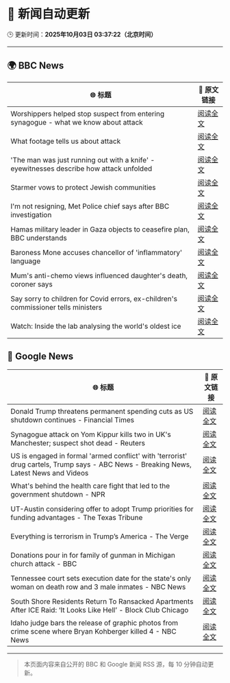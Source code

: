 # 🧠 新闻自动更新

🕒 更新时间：**2025年10月03日 03:37:22（北京时间）**

---

## 🌍 BBC News

| 🌐 标题 | 🔗 原文链接 |
|--------|-------------|
| Worshippers helped stop suspect from entering synagogue - what we know about attack | [阅读全文](https://www.bbc.com/news/articles/cd63p1djgd7o?at_medium=RSS&at_campaign=rss) |
| What footage tells us about attack | [阅读全文](https://www.bbc.com/news/videos/cy4jegwzedxo?at_medium=RSS&at_campaign=rss) |
| 'The man was just running out with a knife' - eyewitnesses describe how attack unfolded | [阅读全文](https://www.bbc.com/news/articles/cn0rp05ykx7o?at_medium=RSS&at_campaign=rss) |
| Starmer vows to protect Jewish communities | [阅读全文](https://www.bbc.com/news/articles/czrpxgk6x68o?at_medium=RSS&at_campaign=rss) |
| I'm not resigning, Met Police chief says after BBC investigation | [阅读全文](https://www.bbc.com/news/articles/c7017p581lro?at_medium=RSS&at_campaign=rss) |
| Hamas military leader in Gaza objects to ceasefire plan, BBC understands | [阅读全文](https://www.bbc.com/news/articles/c708v2q5r09o?at_medium=RSS&at_campaign=rss) |
| Baroness Mone accuses chancellor of 'inflammatory' language | [阅读全文](https://www.bbc.com/news/articles/cd9y5nkxpzlo?at_medium=RSS&at_campaign=rss) |
| Mum's anti-chemo views influenced daughter's death, coroner says | [阅读全文](https://www.bbc.com/news/articles/c77dmp3jjepo?at_medium=RSS&at_campaign=rss) |
| Say sorry to children for Covid errors, ex-children's commissioner tells ministers | [阅读全文](https://www.bbc.com/news/articles/c05928mlz56o?at_medium=RSS&at_campaign=rss) |
| Watch: Inside the lab analysing the world's oldest ice | [阅读全文](https://www.bbc.com/news/videos/cgl1pl8699ko?at_medium=RSS&at_campaign=rss) |

## 📰 Google News

| 🌐 标题 | 🔗 原文链接 |
|--------|-------------|
| Donald Trump threatens permanent spending cuts as US shutdown continues - Financial Times | [阅读全文](https://news.google.com/rss/articles/CBMicEFVX3lxTE81U1REUTJtOC1OU1k0NWRFdjFaLS00bjI0dDN3SHc3VWl1Uzh4UW1lSk5rVW5sWEhHMDM4emFQTEVId2lOMGI5Y1ZSOU5nbmo1TEhSbXk2RV9IVXgzUHliQkZ2TW9rQ1FDYUNWSUYwYjk?oc=5) |
| Synagogue attack on Yom Kippur kills two in UK's Manchester; suspect shot dead - Reuters | [阅读全文](https://news.google.com/rss/articles/CBMiogFBVV95cUxNZjZ1XzZnS3JBUHNsOFZfdVV3MHYyRlpNWjRBMlFOWXVFRk1vOFZnNEM1N2tyYmpselhYcDNieXU1Z1EtRHlPSkNMSGFWbFUxdzdBY2tMWkVDZUw4b1liQWJ4endsUjViOHlqZmVMLXRGclZnT2ZaUVpXaExzVXFpeHBfXzg2Q3VFSWQ5TW1OUzNwNVE3Q1dmNU12b2c2QnVkdnc?oc=5) |
| US is engaged in formal 'armed conflict' with 'terrorist' drug cartels, Trump says - ABC News - Breaking News, Latest News and Videos | [阅读全文](https://news.google.com/rss/articles/CBMiqgFBVV95cUxPUThtcmw5d1dxM1RreFRjUWhfRmtWT2NrUjVlSEhJb05paXVpeVAtcXhMdFFzbVpiNUxQcGR3QWFULVpnd2p3VnVpbGVVWUNIWGM5YVVxQ0pkQXVQdlo0NTVlcVpyRlVjTDdfNTBqT2xCdTd1eWotNmsyVVZFUDRaTjlsS1Q0MFZRMnVwV0V2c0dJZnA5RzJmOHBDa0JMb2lRVFoyVjFqVEhmQdIBrwFBVV95cUxOckRfQnZHdTRzVTVSSEdKYXJuOWlaWU00WHZlZVM3dzJFUi1wcUM5STh6YVRnaVM0bmRNbk82by1mOE9iV0ZiamZjeXdMUG1LVGxTSVpSb0FFODJyNHQ4VEprNWd6Unc3Z2pMUzIwV0oyUFhxVUdkSFprMkYxSkktUVdlWnRVLU1OcmphMFhpS253TV9nMy1FVGpoUXJRRWppRzBLWGhiTGoxNWxoeGRV?oc=5) |
| What's behind the health care fight that led to the government shutdown - NPR | [阅读全文](https://news.google.com/rss/articles/CBMikAFBVV95cUxPRkh1Yy1hSWQ2SmRlM2lrdlRReFRaR3NzcU45Y1E5Y1NDcC1XZlp0a3F4bVMxQ05hdTRLZlYzSTlVdWg4cDRRc2lPckFsaEFlWFdpTTBJcUtobGtkUV9DLTJ5U1FjR3BvZk9lWUF5dW5PbWtiODNsdlBjOG9XRzRCcWNXVkRWQ0xEZ2k5UnBDNzA?oc=5) |
| UT-Austin considering offer to adopt Trump priorities for funding advantages - The Texas Tribune | [阅读全文](https://news.google.com/rss/articles/CBMimAFBVV95cUxPajdMM0NpVkQ3UWN2WFgwdjdEWTRHb2NxeG5qM0VZbmNxbG04U011d21yR2JVZVhDMHFUckQ3aWQ1RDUtTmszbDk4OUFtVUN1ZFpIUHZDcFNFU2t2Q3hJallpRTlpRXYtOGlyTjlpU2NhaGhFQlo0Q2w4WGZtQTRrTkVsSXJVaWM4cnZHOWdFSDNTS0hXd013eA?oc=5) |
| Everything is terrorism in Trump’s America - The Verge | [阅读全文](https://news.google.com/rss/articles/CBMieEFVX3lxTE55REFyU0RGTDlqQzdEdU5yNVJkNDFaZkR2Y3czaC1IQ1AyWVV4QWpjQk94c0NhWno3S2Jqc24wdjNYVnotbUpSbl84WUZ1SDZJd2JwQlAyTUsxQkJFUDRzRjduNE1RNm16ZnVlNDRRalhMcVA1SGJGVQ?oc=5) |
| Donations pour in for family of gunman in Michigan church attack - BBC | [阅读全文](https://news.google.com/rss/articles/CBMiWkFVX3lxTE5NRU1uUWZsN2o1RlpoTEJUZUxhYVJIRnphdlk2dHAwSm5ObVlhNVJ1ME1Kcm9YTkJHSFZUWjBOdTJNei1IcEZoa25ibEFvaXd1WVVvYk1uNEtvUdIBX0FVX3lxTE0zb05WNEFiQTQxLWVBdzUwbkIzUW1nQXQ0UThOM1Y0M3ZjYlF4cC12Zjhpb0NiaUlkTTdpNllKbnFWbDk0SHNsbHUtamJhSTJ6QmFNRTNzb2tiVkFCUFFn?oc=5) |
| Tennessee court sets execution date for the state's only woman on death row and 3 male inmates - NBC News | [阅读全文](https://news.google.com/rss/articles/CBMiugFBVV95cUxNRHZWNXM0bTBmNzJOZVBpVFZ0bDktdWdxODd3Z3RKRmhSWGotTWJPQTBDUVJSUWwwSW8tblcxR1lXYm9FcmNqMEw2WGdaM2poRFMwcndZMV9RRWhmUXl5MTBtNFMtcG1oMXNrVVQyNmxRZ055MzZwZ1RsLU01N2k3YkFNeWNEYm00azE5NVJIa0w2NFZQYXo2M3dlWWdfOENMejZSUUVBN3F1a0w5bGIzWVFJaFNVc2Zha2fSAVZBVV95cUxQOEZGWXhyTHRzRFpqR2xsbEZnTGJ2dk9NU2RGNFEyVmZpTGdYV21ZY3Fzd0J1dVM5Rl9vYWVuM2kzRHQ1NkVwU0VxNjNTQkk5cHF6MlZPdw?oc=5) |
| South Shore Residents Return To Ransacked Apartments After ICE Raid: ‘It Looks Like Hell’ - Block Club Chicago | [阅读全文](https://news.google.com/rss/articles/CBMi2wFBVV95cUxPVUxRcTh1OUNRQWJ6N3VhaUZtbXRqUUxERFY5OTZXVXBMREp0c05fNnVCWTYya3o1dnRKYVlxUHNYanZ3UlRlNzdiQmR1bjhsQVRVTDh2ZVRfNWR3ZHJiQVFuREFrQlVQdkZmeGh3bjBBNkd6X1U1Wnk1V2haLW9VOXNrb3FiNm1SZ3Vvd1RvNGdWaS1objVfSWRDWU5DV3BYT3VOOXpULU9scnlyaVdKWWdIMDFiZmNyWnpQazM5dnFxVHB5UFVjQTFaMjR5SnJ2VzQyOUJwcEdJOXM?oc=5) |
| Idaho judge bars the release of graphic photos from crime scene where Bryan Kohberger killed 4 - NBC News | [阅读全文](https://news.google.com/rss/articles/CBMipgFBVV95cUxPc080VHhzSXlFSlpmQTBhOVhxd0JBYm53M2Ziby1KU3VSMWdKSXpFUW1TLU1lcnF3cnZRMXNsWEJaTG1qbERmOFpQRDZ2aXJVRGluODNqS2hhMXV6dERmV1Y2cVJrNF9XR2R1Rl9iTlYxRTdhMk9ZaGVVNEw1UzNnMFFPcjAwZFRHWFhWM0VkcUhvWFRxbGgtZUFlMzhsMl9TZzNmV2t30gFWQVVfeXFMTW1GN3VrUkNLWUNuZU5nVW1JTGgzWTNGeUppS3JJNGRHX1ZIZDkxLVVNY01uT3B5YnJDT0MzSXk4N01EdlJqdFQ3N1EtUW5RX05WdkpDUFE?oc=5) |

---
> 本页面内容来自公开的 BBC 和 Google 新闻 RSS 源，每 10 分钟自动更新。